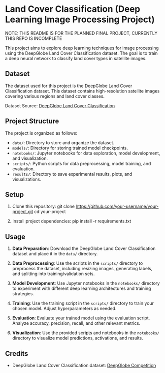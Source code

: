 # Land Cover Classification (Deep Learning Image Processing Project)

NOTE: THIS README IS FOR THE PLANNED FINAL PROJECT, CURRENTLY THIS REPO IS INCOMPLETE

This project aims to explore deep learning techniques for image processing using the DeepGlobe Land Cover Classification dataset. The goal is to train a deep neural network to classify land cover types in satellite images.

## Dataset

The dataset used for this project is the DeepGlobe Land Cover Classification dataset. This dataset contains high-resolution satellite images covering various regions and land cover classes.

Dataset Source: [DeepGlobe Land Cover Classification](https://competitions.codalab.org/competitions/18468)

## Project Structure

The project is organized as follows:

- `data/`: Directory to store and organize the dataset.
- `models/`: Directory for storing trained model checkpoints.
- `notebooks/`: Jupyter notebooks for data exploration, model development, and visualization.
- `scripts/`: Python scripts for data preprocessing, model training, and evaluation.
- `results/`: Directory to save experimental results, plots, and visualizations.

## Setup

1. Clone this repository:
git clone https://github.com/your-username/your-project.git
cd your-project

2. Install project dependencies:
pip install -r requirements.txt

## Usage

1. **Data Preparation**: Download the DeepGlobe Land Cover Classification dataset and place it in the `data/` directory.

2. **Data Preprocessing**: Use the scripts in the `scripts/` directory to preprocess the dataset, including resizing images, generating labels, and splitting into training/validation sets.

3. **Model Development**: Use Jupyter notebooks in the `notebooks/` directory to experiment with different deep learning architectures and training strategies.

4. **Training**: Use the training script in the `scripts/` directory to train your chosen model. Adjust hyperparameters as needed.

5. **Evaluation**: Evaluate your trained model using the evaluation script. Analyze accuracy, precision, recall, and other relevant metrics.

6. **Visualization**: Use the provided scripts and notebooks in the `notebooks/` directory to visualize model predictions, activations, and results.

## Credits

- DeepGlobe Land Cover Classification dataset: [DeepGlobe Competition](https://competitions.codalab.org/competitions/18468)

